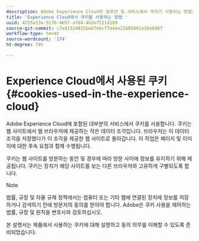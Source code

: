 ```yaml
---
description: Adobe Experience Cloud의 솔루션 및 서비스에서 쿠키가 사용되는 방법을 알아봅니다.
title: 'Experience Cloud에서 쿠키를 사용하는 방법 '
uuid: 4255a13a-917b-4b5f-a7d4-4b2e7521d189
source-git-commit: c7ed1324015beb7ebcf7a4ee21b05601e36e608f
workflow-type: tm+mt
source-wordcount: '174'
ht-degree: 74%

---
```



# Experience Cloud에서 사용된 쿠키{#cookies-used-in-the-experience-cloud}

Adobe Experience Cloud에 포함된 대부분의 서비스에서 쿠키를 사용합니다. 쿠키는 웹 사이트에서 웹 브라우저에 제공하는 작은 데이터 조각입니다. 브라우저는 이 데이터 조각을 저장했다가 이 조각을 제공한 웹 사이트로 돌아갑니다. 이 작업은 페이지 및 이미지에 대한 후속 요청과 함께 수행됩니다.

쿠키는 웹 사이트를 방문하는 동안 및 경우에 따라 방문 사이에 정보를 유지하기 위해 제공됩니다. 쿠키는 장치가 해당 사이트를 보는 다른 브라우저와 고유하게 구별되도록 합니다.

>[!NOTE]
>
>법률, 규정 및 자율 규제 정책에서는 컴퓨터 또는 기타 웹에 연결된 장치에 정보를 저장하거나 검색하기 전에 방문자의 동의를 받아야 합니다. Adobe은 쿠키 사용을 제어하는 법률, 규정 및 원칙을 변호사와 검토하십시오.

본 설명서는 제품에서 사용하는 쿠키에 대해 설명하고 동의 의무를 이해할 수 있도록 준비되었습니다.
